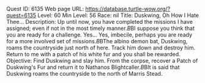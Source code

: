 Quest ID: 6135
Web page URL: https://database.turtle-wow.org/?quest=6135
Level: 60
Min Level: 56
Race: nil
Title: Duskwing, Oh How I Hate Thee...
Description: Up until now, you have completed the missions I have assigned; even if not in the most timely manner.$B$BI suppose you think that you are ready for a challenge. Yes... Yes, imbecile, perhaps you are ready for a more involved set of missions.$B$BThe albino demon bat, Duskwing, roams the countryside just north of here. Track him down and destroy him. Return to me with a patch of his white fur and you shall be rewarded.
Objective: Find Duskwing and slay him. From the corpse, recover a Patch of Duskwing's Fur and return it to Nathanos Blightcaller.$B$BIt is said that Duskwing roams the countryside to the north of Marris Stead.

